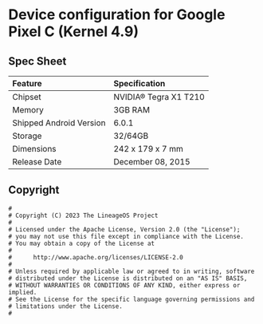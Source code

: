 # Device configuration for Google Pixel C (Kernel 4.9)

## Spec Sheet
| Feature                 | Specification                     |
| :---------------------- | :-------------------------------- |
| Chipset                 | NVIDIA® Tegra X1 T210             |
| Memory                  | 3GB RAM                           |
| Shipped Android Version | 6.0.1                             |
| Storage                 | 32/64GB                           |
| Dimensions              | 242 x 179 x 7 mm                  |
| Release Date            | December 08, 2015                 |

## Copyright

```
#
# Copyright (C) 2023 The LineageOS Project
#
# Licensed under the Apache License, Version 2.0 (the "License");
# you may not use this file except in compliance with the License.
# You may obtain a copy of the License at
#
#      http://www.apache.org/licenses/LICENSE-2.0
#
# Unless required by applicable law or agreed to in writing, software
# distributed under the License is distributed on an "AS IS" BASIS,
# WITHOUT WARRANTIES OR CONDITIONS OF ANY KIND, either express or implied.
# See the License for the specific language governing permissions and
# limitations under the License.
#
```
